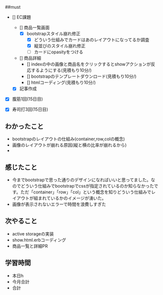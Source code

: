 
##must
- [] EC課題
   - [] 商品一覧画面
     - [x] bootstrapスタイル崩れ修正
        - [x] どういう仕組みでカードはあのレイアウトになってるか調査
        - [x] 縦並びのスタイル崩れ修正
        - [ ] カードにopasityをつける
   - [] 商品詳細  
     - [] indexの中の画像と商品名をクリックするとshowアクションが反応するようにする(見積もり10分/)
     - [] bootstrapのテンプレートダウンロード(見積もり10分/)
     - [] htmlコーディング(見積もり10分/)
  
  - [x] 記事作成
      
- [x] 腹筋1回(15日目)
- [x] 寿司打3回(15日目)


## わかったこと
- bootstrapのレイアウトの仕組み(container,row,colの概念)
- 画像のレイアウトが崩れる原因(縦と横の比率が崩れるから)
- 



## 感じたこと
- 今までbootstrapで思った通りのデザインになればいいと思ってました。なのでどういう仕組みでbootstrapでcssが指定されているのか知らなかったです。ただ「container」「row」「col」という概念を知りどういう仕組みでレイアウトが組まれているかのイメージが湧いた。
- 画像が表示されないエラーで時間を浪費しすぎた

## 次やること
  - active storageの実装
  - show.html.erbコーディング
  - 商品一覧と詳細PR

 

## 学習時間
  - 本日h
  - 今月合計
  - 合計
